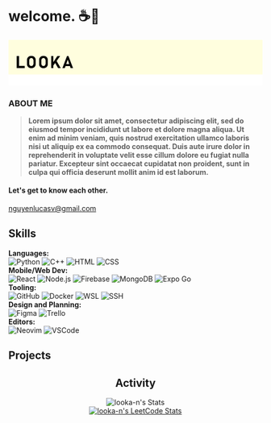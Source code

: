 # welcome. ☕🌿
[![](./assets/banner.png)](#)
### ABOUT ME
> <b>Lorem ipsum dolor sit amet, consectetur adipiscing elit, sed do eiusmod tempor incididunt ut labore et dolore magna aliqua. Ut enim ad minim veniam, quis nostrud exercitation ullamco laboris nisi ut aliquip ex ea commodo consequat. Duis aute irure dolor in reprehenderit in voluptate velit esse cillum dolore eu fugiat nulla pariatur. Excepteur sint occaecat cupidatat non proident, sunt in culpa qui officia deserunt mollit anim id est laborum.</b>
#### Let's get to know each other.
nguyenlucasv@gmail.com
## Skills
**Languages:**  
![Python](https://img.shields.io/badge/-Python-555?style=flat&logoColor=white&logo=python)
![C++](https://img.shields.io/badge/-C++-555?style=flat&logoColor=white&logo=cplusplus)
![HTML](https://img.shields.io/badge/-HTML-555?style=flat&logoColor=white&logo=html5)
![CSS](https://img.shields.io/badge/-CSS-555?style=flat&logoColor=white&logo=css)\
**Mobile/Web Dev:**  
![React](https://img.shields.io/badge/-React-555?style=flat&logoColor=white&logo=react)
![Node.js](https://img.shields.io/badge/-Node.js-555?style=flat&logoColor=white&logo=nodedotjs)
![Firebase](https://img.shields.io/badge/-Firebase-555?style=flat&logoColor=white&logo=firebase)
![MongoDB](https://img.shields.io/badge/-MongoDB-555?style=flat&logoColor=white&logo=mongodb)
![Expo Go](https://img.shields.io/badge/-Expo_Go-555?style=flat&logoColor=white&logo=expo)\
**Tooling:**  
![GitHub](https://img.shields.io/badge/-GitHub-555?style=flat&logoColor=white&logo=github)
![Docker](https://img.shields.io/badge/-Docker-555?style=flat&logoColor=white&logo=docker)
![WSL](https://img.shields.io/badge/-WSL-555?style=flat&logoColor=white&logo=linux)
![SSH](https://img.shields.io/badge/-SSH-555?style=flat&logoColor=white&logo=enpass)\
**Design and Planning:**  
![Figma](https://img.shields.io/badge/-Figma-555?style=flat&logoColor=white&logo=figma)
![Trello](https://img.shields.io/badge/-Trello-555?style=flat&logoColor=white&logo=trello)\
**Editors:**  
![Neovim](https://img.shields.io/badge/-Neovim-555?style=flat&logoColor=white&logo=neovim)
![VSCode](https://img.shields.io/badge/-VSCode-555?style=flat&logoColor=white&logo=expo)
## Projects

<h2 align="center">Activity</h2>
<div align="center">

![looka-n's Stats](https://github-readme-stats.vercel.app/api?username=looka-n&theme=dark&show_icons=true&hide_border=true&count_private=true)
<br>
[![looka-n's LeetCode Stats](https://leetcode-stats.vercel.app/api?username=looka-n&theme=Dark)](https://github.com/JeremyTsaii/leetcode-stats)

</div>
